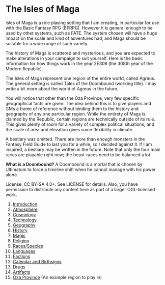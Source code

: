 The Isles of Maga
=================
Isles of Maga is a role playing setting that I am creating, in particular for use with the Basic Fantasy RPG (BFRPG). However it is general enough to be used by other systems, such as FATE. The system chosen will have a huge impact on the scale and kind of adventures had, and Maga should be suitable for a wide range of such variety.

The history of Maga is scattered and mysterious, and you are expected to make alterations in your campaign to suit yourself. Here is the basic information for how things work in the year 2E308 (the 308th year of the Modern Republic).

The Isles of Maga represent one region of the entire world, called Agreus. The general setting is called Tales of the Doombound (working title). I may write a bit more about the world of Agreus in the future.

You will notice that other than the Oza Province, very few specific geographical facts are given. The idea behind this is to give players and GMs a frame of reference without binding them to the history and geography of any one particular region. While the entirety of Maga is claimed by the Republic, certain regions are technically outside of its rule. This gives plenty of room for a variety of complex political situations, and the scale of area and elevation gives some flexibility in climate.

A bestiary was omitted. There are more than enough monsters in the Fantasy Field Guide to last you for a while, so I decided against it. If I am inspired, a bestiary may be written in the future. Note that only the four main races are playable right now; the beast-races need to be balanced a lot.

**What is a Doombound?** A Doombound is a mortal that is chosen by Ultimatum to force a timeline shift when he cannot manage with his power alone.

License: CC BY-SA 4.0+. See LICENSE for details. Also, you have permission to distribute any content here as part of a larger OGL-licensed work.

1. [Introduction](intro.md)
2. [Atmosphere](atmosphere.md)
3. [Cosmology](cosmology.md)
4. [Technology](technology.md)
5. [Geography](geography.md)
6. [History](history.md)
7. [Magic](magic.md)
8. [Religion](religion.md)
9. [Races/Species](races.md)
10. [Languages](language.md)
11. [Factions](factions.md)
12. [Calendar and Birthsigns](calendar.md)
13. [Drugs](drugs.md)
14. [Artifacts](artifacts.md)
15. [Oza Province](oza.md) (An example region to play in)
